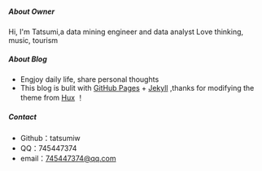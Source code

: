 ##### About Owner

Hi, I'm Tatsumi,a data mining engineer and data analyst 
Love thinking, music, tourism


##### About Blog

- Engjoy daily life, share personal thoughts
- This blog is bulit with [GitHub Pages](https://pages.github.com/) + [Jekyll](http://jekyllrb.com/) ,thanks for modifying the theme from [Hux](http://huangxuan.me/) ！

##### Contact

- Github：tatsumiw
- QQ：745447374
- email：745447374@qq.com
